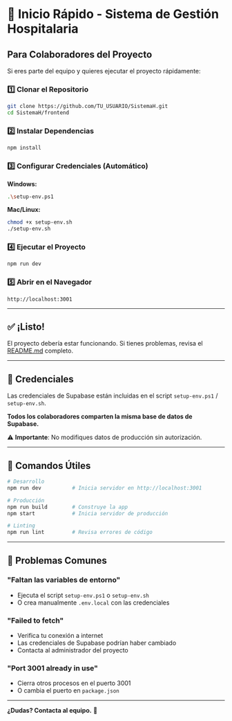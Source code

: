 # 🚀 Inicio Rápido - Sistema de Gestión Hospitalaria

## Para Colaboradores del Proyecto

Si eres parte del equipo y quieres ejecutar el proyecto rápidamente:

### 1️⃣ Clonar el Repositorio

```bash
git clone https://github.com/TU_USUARIO/SistemaH.git
cd SistemaH/frontend
```

### 2️⃣ Instalar Dependencias

```bash
npm install
```

### 3️⃣ Configurar Credenciales (Automático)

**Windows:**
```bash
.\setup-env.ps1
```

**Mac/Linux:**
```bash
chmod +x setup-env.sh
./setup-env.sh
```

### 4️⃣ Ejecutar el Proyecto

```bash
npm run dev
```

### 5️⃣ Abrir en el Navegador

```
http://localhost:3001
```

---

## ✅ ¡Listo!

El proyecto debería estar funcionando. Si tienes problemas, revisa el [README.md](README.md) completo.

---

## 🔑 Credenciales

Las credenciales de Supabase están incluidas en el script `setup-env.ps1` / `setup-env.sh`.

**Todos los colaboradores comparten la misma base de datos de Supabase.**

⚠️ **Importante**: No modifiques datos de producción sin autorización.

---

## 📝 Comandos Útiles

```bash
# Desarrollo
npm run dev          # Inicia servidor en http://localhost:3001

# Producción
npm run build        # Construye la app
npm start            # Inicia servidor de producción

# Linting
npm run lint         # Revisa errores de código
```

---

## 🐛 Problemas Comunes

### "Faltan las variables de entorno"
- Ejecuta el script `setup-env.ps1` o `setup-env.sh`
- O crea manualmente `.env.local` con las credenciales

### "Failed to fetch"
- Verifica tu conexión a internet
- Las credenciales de Supabase podrían haber cambiado
- Contacta al administrador del proyecto

### "Port 3001 already in use"
- Cierra otros procesos en el puerto 3001
- O cambia el puerto en `package.json`

---

**¿Dudas? Contacta al equipo.** 👥
